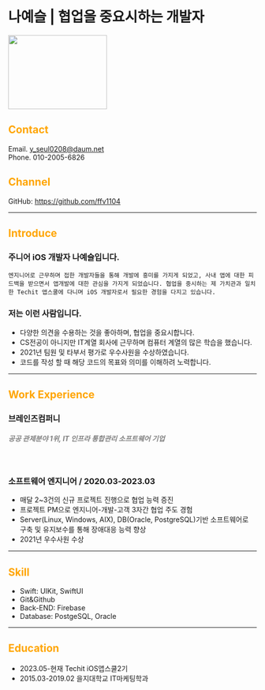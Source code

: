 # 나예슬 | 협업을 중요시하는 개발자
<img src="https://www.vippng.com/png/detail/239-2398528_female-technologist-emoji-woman-technologist-emoji.png" width="200" height="150" />

## <span style="color: orange">Contact</span>
Email. y_seul0208@daum.net<br>
Phone. 010-2005-6826

## <span style="color: orange">Channel</span>
GitHub: https://github.com/ffv1104

----------------
## <span style="color: orange">Introduce</span>

### 주니어 iOS 개발자 나예슬입니다.
    엔지니어로 근무하며 접한 개발자들을 통해 개발에 흥미를 가지게 되었고, 사내 앱에 대한 피드백을 받으면서 앱개발에 대한 관심을 가지게 되었습니다. 협업을 중시하는 제 가치관과 일치한 Techit 앱스쿨에 다니며 iOS 개발자로서 필요한 경험을 다지고 있습니다.

### 저는 이런 사람입니다.
- 다양한 의견을 수용하는 것을 좋아하며, 협업을 중요시합니다.
- CS전공이 아니지만 IT계열 회사에 근무하며 컴퓨터 계열의 많은 학습을 했습니다.
- 2021년 팀원 및 타부서 평가로 우수사원을 수상하였습니다.
- 코드를 작성 할 때 해당 코드의 목표와 의미를 이해하려 노력합니다.
----------------
## <span style="color: orange">Work Experience</span>

### 브레인즈컴퍼니
##### <span style="color: gray">공공 관제분야 1위, IT 인프라 통합관리 소프트웨어 기업</span>
<br>

### 소프트웨어 엔지니어 / 2020.03-2023.03
- 매달 2~3건의 신규 프로젝트 진행으로 협업 능력 증진
- 프로젝트 PM으로 엔지니어-개발-고객 3자간 협업 주도 경험
- Server(Linux, Windows, AIX), DB(Oracle, PostgreSQL)기반 소프트웨어로 구축 및 유지보수를 통해 장애대응 능력 향상
- 2021년 우수사원 수상
----------------
## <span style="color: orange">Skill</span>
- Swift: UIKit, SwiftUI
- Git&Github
- Back-END: Firebase
- Database: PostgeSQL, Oracle
----------------
## <span style="color: orange">Education</span>
- 2023.05-현재     Techit iOS앱스쿨2기
- 2015.03-2019.02 을지대학교 IT마케팅학과
